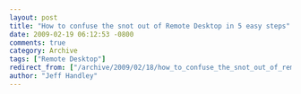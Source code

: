 ```yaml
---
layout: post
title: "How to confuse the snot out of Remote Desktop in 5 easy steps"
date: 2009-02-19 06:12:53 -0800
comments: true
category: Archive
tags: ["Remote Desktop"]
redirect_from: ["/archive/2009/02/18/how_to_confuse_the_snot_out_of_remote_desktop_in_5_easy_steps.aspx/"]
author: "Jeff Handley"
---
```


